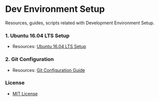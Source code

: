 # Dev Environment Setup

Resources, guides, scripts related with Development Environment Setup.

### 1. Ubuntu 16.04 LTS Setup
* Resources: [Ubuntu 16.04 LTS Setup](/UBUNTU_SETUP.md)

### 2. Git Configuration
* Resources: [Git Configuration Guide](/git-terminal-config/README.md)

### License
* [MIT License](/LICENSE)
